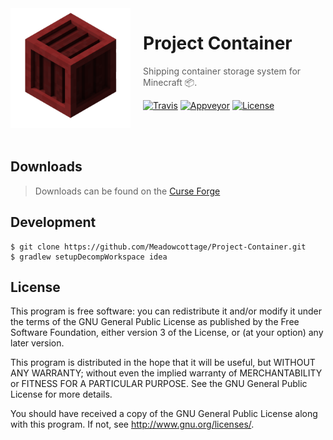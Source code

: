<img src="https://raw.githubusercontent.com/Meadowcottage/Project-Container/master/src/main/resources/assets/projectcontainer/icon.png" align="left" width="192px" height="192px"/>
<img align="left" width="0" height="192px" hspace="10"/>

# Project Container
> Shipping container storage system for Minecraft :package:.

[![Travis](https://img.shields.io/travis/Meadowcottage/Project-Container/master.svg?style=flat-square)](https://travis-ci.org/Meadowcottage/Project-Container) [![Appveyor](https://img.shields.io/appveyor/ci/meadowcottage/Project-Container.svg?style=flat-square)](https://ci.appveyor.com/project/Meadowcottage/Project-Container) [![License](https://img.shields.io/badge/License-GPL%20v3-blue.svg?style=flat-square)](http://www.gnu.org/licenses/)

<br>
<br>

## Downloads
> Downloads can be found on the [Curse Forge](https://minecraft.curseforge.com/projects/Project-Container)

## Development

```
$ git clone https://github.com/Meadowcottage/Project-Container.git
$ gradlew setupDecompWorkspace idea
```

## License

This program is free software: you can redistribute it and/or modify
it under the terms of the GNU General Public License as published by
the Free Software Foundation, either version 3 of the License, or
(at your option) any later version.

This program is distributed in the hope that it will be useful,
but WITHOUT ANY WARRANTY; without even the implied warranty of
MERCHANTABILITY or FITNESS FOR A PARTICULAR PURPOSE.  See the
GNU General Public License for more details.

You should have received a copy of the GNU General Public License
along with this program.  If not, see <http://www.gnu.org/licenses/>.
